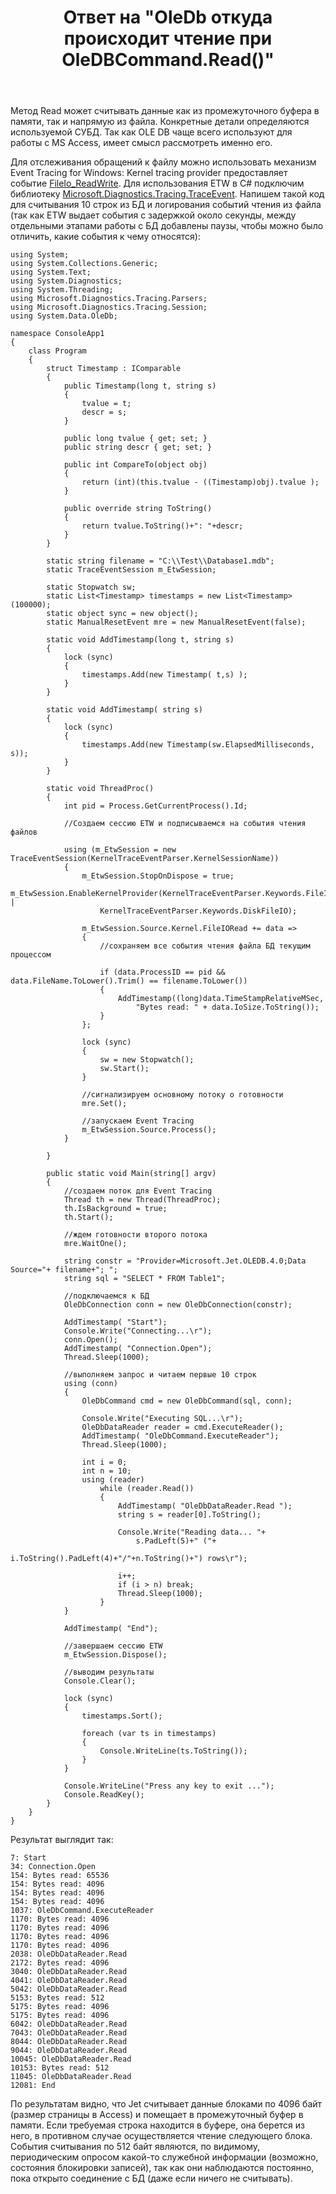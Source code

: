 ﻿---
title: "Ответ на \"OleDb откуда происходит чтение при OleDBCommand.Read()\""
se.owner.user_id: 240512
se.owner.display_name: "MSDN.WhiteKnight"
se.owner.link: "https://ru.stackoverflow.com/users/240512/msdn-whiteknight"
se.answer_id: 949545
se.question_id: 948354
se.post_type: answer
se.is_accepted: True
---
<p>Метод Read может считывать данные как из промежуточного буфера в памяти, так и напрямую из файла. Конкретные детали определяются используемой СУБД. Так как OLE DB чаще всего используют для работы с MS Access, имеет смысл рассмотреть именно его.</p>

<p>Для отслеживания обращений к файлу можно использовать механизм Event Tracing for Windows: Kernel tracing provider предоставляет событие <a href="https://docs.microsoft.com/en-us/windows/desktop/etw/fileio-readwrite" rel="nofollow noreferrer">FileIo_ReadWrite</a>. Для использования ETW в C# подключим библиотеку <a href="https://www.nuget.org/packages/Microsoft.Diagnostics.Tracing.TraceEvent/" rel="nofollow noreferrer">Microsoft.Diagnostics.Tracing.TraceEvent</a>. Напишем такой код для считывания 10 строк из БД и логирования событий чтения из файла (так как ETW выдает события с задержкой около секунды, между отдельными этапами работы с БД добавлены паузы, чтобы можно было отличить, какие события к чему относятся):</p>

<pre><code>using System;
using System.Collections.Generic;
using System.Text;
using System.Diagnostics;
using System.Threading;
using Microsoft.Diagnostics.Tracing.Parsers;
using Microsoft.Diagnostics.Tracing.Session;
using System.Data.OleDb;

namespace ConsoleApp1
{    
    class Program
    {
        struct Timestamp : IComparable
        {
            public Timestamp(long t, string s)
            {
                tvalue = t;
                descr = s;
            }

            public long tvalue { get; set; }
            public string descr { get; set; }

            public int CompareTo(object obj)
            {
                return (int)(this.tvalue - ((Timestamp)obj).tvalue );
            }

            public override string ToString()
            {
                return tvalue.ToString()+": "+descr;
            }
        }    

        static string filename = "C:\\Test\\Database1.mdb";        
        static TraceEventSession m_EtwSession;

        static Stopwatch sw;
        static List&lt;Timestamp&gt; timestamps = new List&lt;Timestamp&gt;(100000);
        static object sync = new object();
        static ManualResetEvent mre = new ManualResetEvent(false);

        static void AddTimestamp(long t, string s)
        {
            lock (sync)
            {
                timestamps.Add(new Timestamp( t,s) );
            }
        }

        static void AddTimestamp( string s)
        {
            lock (sync)
            {
                timestamps.Add(new Timestamp(sw.ElapsedMilliseconds, s));
            }
        }

        static void ThreadProc()
        {
            int pid = Process.GetCurrentProcess().Id;

            //Создаем сессию ETW и подписываемся на события чтения файлов

            using (m_EtwSession = new TraceEventSession(KernelTraceEventParser.KernelSessionName))
            {
                m_EtwSession.StopOnDispose = true;
                m_EtwSession.EnableKernelProvider(KernelTraceEventParser.Keywords.FileIOInit |
                    KernelTraceEventParser.Keywords.DiskFileIO);

                m_EtwSession.Source.Kernel.FileIORead += data =&gt;
                {
                    //сохраняем все события чтения файла БД текущим процессом

                    if (data.ProcessID == pid &amp;&amp; data.FileName.ToLower().Trim() == filename.ToLower())  
                    {
                        AddTimestamp((long)data.TimeStampRelativeMSec,
                            "Bytes read: " + data.IoSize.ToString());                        
                    }  
                };

                lock (sync)
                {
                    sw = new Stopwatch();
                    sw.Start();
                }

                //сигнализируем основному потоку о готовности
                mre.Set();

                //запускаем Event Tracing
                m_EtwSession.Source.Process();
            }

        }

        public static void Main(string[] argv)
        {
            //создаем поток для Event Tracing
            Thread th = new Thread(ThreadProc);
            th.IsBackground = true;
            th.Start();

            //ждем готовности второго потока
            mre.WaitOne();

            string constr = "Provider=Microsoft.Jet.OLEDB.4.0;Data Source="+ filename+"; ";   
            string sql = "SELECT * FROM Table1";

            //подключаемся к БД
            OleDbConnection conn = new OleDbConnection(constr);

            AddTimestamp( "Start");
            Console.Write("Connecting...\r");
            conn.Open();
            AddTimestamp( "Connection.Open");
            Thread.Sleep(1000);

            //выполняем запрос и читаем первые 10 строк
            using (conn)
            {
                OleDbCommand cmd = new OleDbCommand(sql, conn);

                Console.Write("Executing SQL...\r");
                OleDbDataReader reader = cmd.ExecuteReader();
                AddTimestamp( "OleDbCommand.ExecuteReader");
                Thread.Sleep(1000);

                int i = 0;
                int n = 10;
                using (reader)
                    while (reader.Read())
                    {
                        AddTimestamp( "OleDbDataReader.Read ");
                        string s = reader[0].ToString();

                        Console.Write("Reading data... "+
                            s.PadLeft(5)+" ("+
                            i.ToString().PadLeft(4)+"/"+n.ToString()+") rows\r");

                        i++;
                        if (i &gt; n) break;
                        Thread.Sleep(1000);
                    }                
            }

            AddTimestamp( "End");                       

            //завершаем сессию ETW
            m_EtwSession.Dispose();

            //выводим результаты
            Console.Clear();

            lock (sync)
            {
                timestamps.Sort();

                foreach (var ts in timestamps)
                {
                    Console.WriteLine(ts.ToString());
                }
            }

            Console.WriteLine("Press any key to exit ...");
            Console.ReadKey();            
        }    
    }    
}
</code></pre>

<p>Результат выглядит так:</p>

<pre class="lang-none prettyprint-override"><code>7: Start
34: Connection.Open
154: Bytes read: 65536
154: Bytes read: 4096
154: Bytes read: 4096
154: Bytes read: 4096
1037: OleDbCommand.ExecuteReader
1170: Bytes read: 4096
1170: Bytes read: 4096
1170: Bytes read: 4096
1170: Bytes read: 4096
2038: OleDbDataReader.Read
2172: Bytes read: 4096
3040: OleDbDataReader.Read
4041: OleDbDataReader.Read
5042: OleDbDataReader.Read
5153: Bytes read: 512
5175: Bytes read: 4096
5175: Bytes read: 4096
6042: OleDbDataReader.Read
7043: OleDbDataReader.Read
8044: OleDbDataReader.Read
9044: OleDbDataReader.Read
10045: OleDbDataReader.Read
10153: Bytes read: 512
11045: OleDbDataReader.Read
12081: End
</code></pre>

<p>По результатам видно, что Jet считывает данные блоками по 4096 байт (размер страницы в Access) и помещает в промежуточный буфер в памяти. Если требуемая строка находится в буфере, она берется из него, в противном случае осуществляется чтение следующего блока. События считывания по 512 байт являются, по видимому, периодическим опросом какой-то служебной информации (возможно, состояния блокировки записей), так как они наблюдаются постоянно, пока открыто соединение с БД (даже если ничего не считывать).</p>
